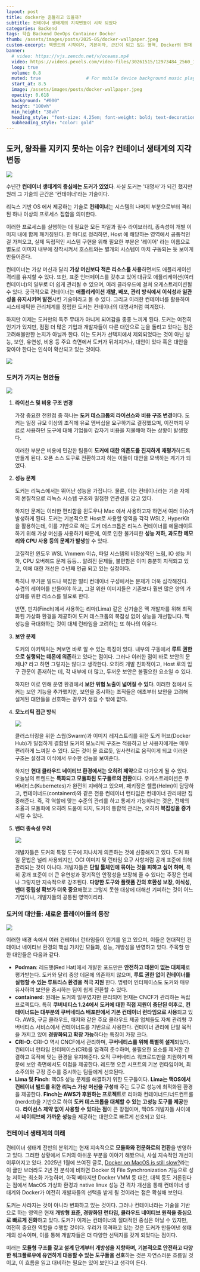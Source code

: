 ```yaml
---
layout: post 
title: docker는 흔들리고 있을까?
subtitle: 컨테이너 생태계의 지각변동이 시작 되었다
categories: Backend
tags: 학습 Backend DevOps Container Docker
thumb: /assets/images/posts/2025-05/docker-wallpaper.jpeg
custom-excerpt: 백엔드의 시작이자, 기본이자, 근간이 되고 있는 영역, Docker의 현재 상황과, 컨테이너 기술에 대해 알아보자.
banner:
  # video: https://vjs.zencdn.net/v/oceans.mp4
  video: https://videos.pexels.com/video-files/30261515/12973484_2560_1440_60fps.mp4
  loop: true
  volume: 0.8
  muted: true                 # For mobile device background music play 
  start_at: 8.5
  image: /assets/images/posts/docker-wallpaper.jpeg
  opacity: 0.618
  background: "#000"
  height: "100vh"
  min_height: "38vh"
  heading_style: "font-size: 4.25em; font-weight: bold; text-decoration: underline"
  subheading_style: "color: gold"
---
```


## 도커, 왕좌를 지키지 못하는 이유? 컨테이너 생태계의 지각변동

![](/assets/images/posts/2025-05/docker-wallpaper.jpeg)

수년간 **컨테이너 생태계의 중심에는 도커가 있었다**. 사실 도커는 '대명사'가 되긴 했지만 원래 그 기술의 근간은 '컨테이너'라는 기술이다. 

리눅스 기반 OS 에서 제공하는 기술로 **컨테이너**는 시스템의 나머지 부분으로부터 격리된 하나 이상의 프로세스 집합을 의미한다. 

이러한 프로세스를 실행하는 데 필요한 모든 파일과 필수 라이브러리, 종속성이 개별 이미지 내에 함께 패키징된다. 한 마디로 정리하면, Host 에 해당하는 영역에서 공통적인 걸 가져오고, 실제 독립적인 시스템 구현을 위해 필요한 부분은 '레이어' 라는 이름으로 별도로 이미지 내부에 장착시켜서 호스트와는 별개의 시스템이 마치 구동되는 듯 보이게 만들어준다.

컨테이너는 가상 머신과 달리 **가상 머신보다 적은 리소스를 사용**하면서도 애플리케이션 격리를 유지할 수 있다. 또한, 표준 인터페이스를 갖추고 있어 대규모 애플리케이션(여러 컨테이너)의 일부로 더 쉽게 관리될 수 있으며, 여러 클라우드에 걸쳐 오케스트레이션될 수 있다. 궁극적으로 컨테이너는 **애플리케이션 개발, 배포, 관리 방식에서 이식성과 일관성을 유지시키며 발전**시킨 기술이라고 볼 수 있다. 그리고 이러한 컨테이너를 활용하여 시스테메틱한 관리체계를 정립한 도커는 컨테이너의 대명사처럼 여겨졌다.

하지만 이제는 도커만의 독주 무대가 아니게 되어감을 종종 느끼게 된다. 도커는 여전히 인기가 있지만, 점점 더 많은 기업과 개발자들이 다른 대안으로 눈을 돌리고 있다는 점은 고려해볼만한 논지가 아닐까 한다. 이는 도커가 선택지에서 제외되었다는 것이 아닌 성능, 보안, 유연성, 비용 등 주요 측면에서 도커가 뒤처지거나, 대안이 있다 혹은 대안을 찾아야 한다는 인식이 확산되고 있는 것이다.

![](/assets/images/posts/2025-05/2025-05-06-0001.png)

### 도커가 가지는 현안들

![](/assets/images/posts/2025-05/2025-05-06-0002.png)

1. **라이선스 및 비용 구조 변경**

    가장 중요한 전환점 중 하나는 **도커 데스크톱의 라이선스와 비용 구조 변경**이다. 도커는 일정 규모 이상의 조직에 유료 멤버십을 요구하기로 결정했으며, 이전까지 무료로 사용하던 도구에 대해 기업들이 갑자기 비용을 지불해야 하는 상황이 발생했다. 
  
    이러한 부분은 비용에 민감한 팀들이 **도커에 대한 의존도를 진지하게 재평가**하도록 만들게 된다. 오픈 소스 도구로 전환하고자 하는 이들이 대안을 모색하는 계기가 되었다.

2. **성능 문제** 
  
    도커는 리눅스에서는 뛰어난 성능을 가집니다. 물론, 이는 컨테이너라는 기술 자체의 본질적으로 리눅스 시스템 구조와 밀접한 연관성을 갖고 있다. 
    
    하지만 문제는 이러한 편리함을 윈도우나 Mac 에서 사용하고자 하면서 여러 이슈가 발생하게 된다. 도커는 기본적으로 Host로 사용할 영역을 각각 WSL2, HyperKit 을 활용하는데, 이를 기반으로 하는 도커 데스크톱은 리눅스 컨테이너를 에뮬레이트하기 위해 가상 머신을 사용하기 때문에, 이로 인한 불가피한 **성능 저하, 과도한 메모리와 CPU 사용 등의 문제가 발생**할 수 있다. 

    고질적인 윈도우 WSL Vmmem 이슈, 파일 시스템의 비정상적인 느림, IO 성능 저하, CPU 오버헤드 문제 등등... 알려진 문제들, 불편함은 이미 충분히 지적되고 있고, 이에 대한 개선은 수년째 언급 되고 있는 실정이다. 
    
    특히나 무거운 빌드나 복잡한 멀티 컨테이너 구성에서는 문제가 더욱 심각해진다. 수겹의 레이어를 만들어야 하고, 그걸 위한 이미지들은 기존보다 훨씬 많은 양의 가상화를 위한 리소스를 필요로 한다.
    
    반면, 핀치(Finch)에서 사용하는 리마(Lima) 같은 신기술은 맥 개발자를 위해 최적화된 가상화 환경을 제공하여 도커 데스크톱의 복잡성 없이 성능을 개선합니다. 맥 성능을 극대화하는 것이 대체 런타임을 고려하는 또 하나의 이유다.

3. **보안 문제**

    도커의 아키텍처는 켜보면 바로 알 수 있는 특징이 있다. 내부의 구동에서 **루트 권한으로 실행되는 데몬에 의존**하고 있다는 점이다. 그러나 이러한 점이 바로 보안의 문제냐? 라고 하면 그렇지는 않다고 생각한다. 오히려 개발 친화적이고, Host 로의 입구 관문이 존재하는 데, 각 내부에 더 많고, 두꺼운 보안은 불필요한 요소일 수 있다.

    하지만 이로 인해 운영 환경에서 **보안 위협 노출이 넓어질 수 있다**. 이러한 점에서 도커는 보안 기능을 추가했지만, 보안을 중시하는 조직들은 애초부터 보안을 고려해 설계된 대안들을 선호하는 경우가 생길 수 밖에 없다.

4. **모노리틱 접근 방식**

    ![](/assets/images/posts/2025-05/2025-05-06-0003.png)

    클러스터링을 위한 스웜(Swarm)과 이미지 레지스트리를 위한 도커 허브(Docker Hub)가 밀접하게 결합된 도커의 모노리틱 구조는 적응하고 난 사용자에게는 매우 편리하게 느껴질 수 있다. 모든 것이 물 흐르듯, 일사천리로 움직이게 되고 이러한 구조는 설정과 이식에서 우수한 성능을 보여준다. 
    
    하지만 **현대 클라우드 네이티브 환경에서는 오히려 제약**으로 다가오게 될 수 있다. 오늘날의 트렌드는 **특화되고 모듈화된 도구들로의 전환**이다. 오케스트레이션은 쿠버네티스(Kubernetes)가 완전히 지배하고 있으며, 패키징은 헬름(Helm)이 담당하고, 컨테이너드(containerd)와 같은 전용 컨테이너 런타임은 컨테이너 관리에만 집중해준다. 즉, 각 역할에 맞는 수준의 관리를 하고 통제가 가능하다는 것은, 전체의 조율과 모듈화에 오히려 도움이 되지, 도커의 통합적 관리는, 오히려 **복잡성을 증가**시킬 수 있다.

5. **밴더 종속성 우려**

    ![](/assets/images/posts/2025-05/2025-05-06-0005.png)

    개발자들은 도커의 특정 도구에 지나치게 의존하는 것에 신중해지고 있다. 도커 파일 문법은 널리 사용되지만, OCI 이미지 및 런타임 요구 사항처럼 공개 표준에 의해 관리되는 것이 아니다. 개발자들은 **단일 툴체인에 묶이는 것을 피하고 싶어 하며**, 특히 공개 표준이 더 큰 유연성과 장기적인 안정성을 보장해 줄 수 있다는 주장은 언제나 그렇지만 지속적으로 강조된다. **다양한 도구와 플랫폼 간의 호환성 보장, 이식성, 밴더 중립성 확보가 더욱 중요**해졌고 그렇지 못한 대상에 대해선 기피하는 것이 어느 기업이나, 개발자들의 공통된 영역이리라.

### 도커의 대안들: 새로운 플레이어들의 등장

![](/assets/images/posts/2025-05/2025-05-06-0004.png)

이러한 배경 속에서 여러 컨테이너 런타임들이 인기를 얻고 있으며, 이들은 현대적인 컨테이너 네이티브 환경의 핵심 가치인 모듈화, 성능, 개방성을 반영하고 있다. 주목할 만한 대안들은 다음과 같다.

*   **Podman**: 레드햇(Red Hat)에서 개발한 포드만은 **안전하고 데몬이 없는 대체재**로 평가받는다. 도커와 달리 중앙 데몬에 의존하지 않으며, **루트 권한 없이 컨테이너를 실행할 수 있는 루트리스 환경을 적극 지원** 한다. 명령어 인터페이스도 도커와 매우 유사하여 보안을 중시하는 팀이 쉽게 전환할 수 있다.
*   **containerd**: 원래는 도커의 일부였지만 분리되어 현재는 CNCF가 관리하는 독립 프로젝트다. 특히 **쿠버네티스 1.24에서 도커에 대한 직접 지원이 중단된 이후**로, **컨테이너드는 대부분의 쿠버네티스 배포판에서 기본 컨테이너 런타임으로 사용**되고 있다. AWS, 구글 클라우드, 애저와 같은 주요 클라우드 제공 업체들도 자체 관리형 쿠버네티스 서비스에서 컨테이너드를 기반으로 사용한다. 컨테이너 관리에 단일 목적을 가지고 있어 **경량화되고 확장 가능**하다는 특징이 가장 크다.
*   **CRI-O**: CRI-O 역시 CNCF에서 관리하며, **쿠버네티스를 위해 특별히 설계**되었다. 컨테이너 런타임 인터페이스(CRI)를 엄격히 준수하며, 불필요한 요소를 제거한 간결하고 목적에 맞는 환경을 유지해준다. 오직 쿠버네티스 워크로드만을 지원하기 때문에 보안 측면에서도 이점을 제공한다. 레드햇 오픈 시프트의 기본 런타임이며, 최소주의와 규정 준수를 중시하는 팀들에게 선호된다.
*   **Lima 및 Finch**: 맥OS 성능 문제를 해결하기 위한 도구들이다. **Lima는 맥OS에서 컨테이너 빌드를 위한 리눅스 가상 머신을 구성**해 주는 도구로 성능에 최적화된 환경을 제공한다. **Finch는 AWS가 후원하는 프로젝트**로 리마와 컨테이너드/너드컨트롤(nerdctl)을 기반으로 하여 **도커 데스크톱을 대체할 수 있는 고성능 도구를 제공**한다. **라이선스 제약 없이 사용할 수 있다는 점**이 큰 장점이며, 맥OS 개발자들 사이에서 **네이티브에 가까운 성능**을 제공하는 대안으로 빠르게 선호되고 있다.

### 컨테이너 생태계의 미래

컨테이너 생태계 전반의 분위기는 현재 지속적으로 **모듈화와 전문화로의 전환**을 반영하고 있다. 그러한 상황에서 도커의 아쉬운 부분을 이야기 해봤으나, 사실 지속적인 개선이 이루어지고 있다. 2025년 1월에 쓰여진 글로, [Docker on MacOS is still slow?](https://www.paolomainardi.com/posts/docker-performance-macos-2025/)라는 이 글만 보더라도 2년 전 분석에 비하면 Docker 의 File Synchronization 기능으로 성능 저하는 최소화 가능하며, 아직 베타지만 Docker VMM 등 대안, 대첵 등도 거론된다는 점에서 MacOS 가상화 환경과 native linux 성능 간 격차 개선을 통해 컨테이너 생태계와 Docker가 여전히 개발자들의 선택을 받게 될 것이라는 점은 확실해 보인다.

도커는 사라지는 것이 아니라 변화하고 있는 것이다. 그러나 컨테이너라는 기술을 기반으로 하는 영역은 현재 **개방형 표준, 경량화된 런타임, 클라우드 네이티브 원칙을 중심으로 빠르게 진화**하고 있다. 도커가 이제는 컨테이너의 절대적인 중심은 아닐 수 있지만, 여전히 중요한 역할을 수행할 것이다. 우리가 목격하고 있는 것은 도커가 만들어낸 생태계의 성숙이며, 이를 통해 개발자들은 더 다양한 선택지를 갖게 되었다는 점이다.

미래는 **모듈형 구조를 갖고 설계 단계부터 개방성을 지향하며, 기본적으로 안전하고 다양한 워크플로우에 유연하게 대응할 수 있는 도구들을 선호**하는 것은 자연스러운 흐름일 것이고, 이 흐름을 읽고 대비하는 필요는 있어 보인다고 생각이 든다. 

